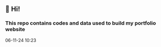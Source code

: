 ## 👋 Hi!
### This repo contains codes and data used to build my portfolio website

06-11-24 10:23







